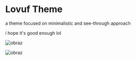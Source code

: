 # Lovuf Theme
a theme focused on minimalistic and see-through approach

i hope it's good enough lol

![obraz](https://github.com/user-attachments/assets/4ba55494-f4d4-4ae2-af00-bfd5b787d56b)

![obraz](https://github.com/user-attachments/assets/f2d7ae24-f8ac-4f3d-8486-2b7f8a467ed3)
